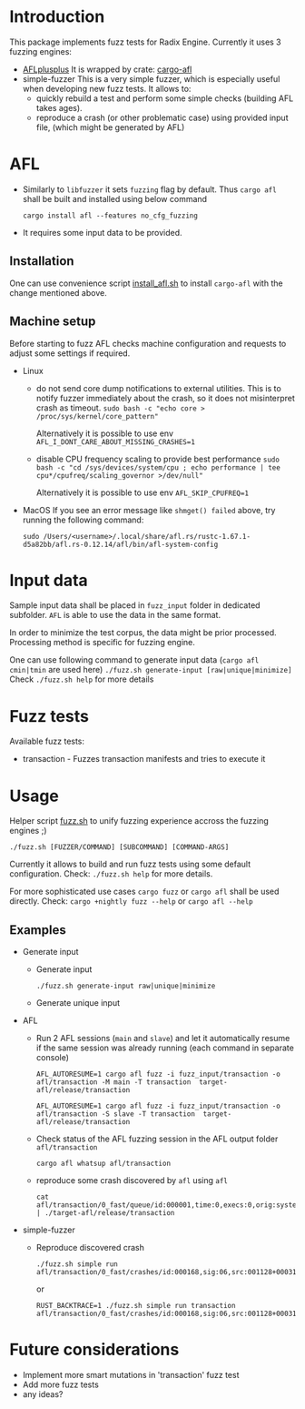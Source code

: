 # Introduction

This package implements fuzz tests for Radix Engine.
Currently it uses 3 fuzzing engines:
* [AFLplusplus](https://aflplus.plus/)
  It is wrapped by crate: [cargo-afl](https://docs.rs/afl/0.12.14/afl)
* simple-fuzzer
  This is a very simple fuzzer, which is especially useful when developing new fuzz tests.
  It allows to:
  - quickly rebuild a test and perform some simple checks (building AFL takes ages).
  - reproduce a crash (or other problematic case) using provided input file,
    (which might be generated by AFL)

# AFL
* Similarly to `libfuzzer` it sets `fuzzing` flag by default.
  Thus `cargo afl` shall be built and installed using below command
  ```
  cargo install afl --features no_cfg_fuzzing
  ```
* It requires some input data to be provided.

## Installation
One can use convenience script [install_afl.sh](./install_afl.sh) to install `cargo-afl` with the change mentioned above.

## Machine setup
Before starting to fuzz AFL checks machine configuration and requests to adjust some settings if required.
* Linux
  - do not send core dump notifications to external utilities.
    This is to notify fuzzer immediately about the crash, so it does not misinterpret crash as timeout.
    `sudo bash -c "echo core > /proc/sys/kernel/core_pattern"`

    Alternatively it is possible to use env `AFL_I_DONT_CARE_ABOUT_MISSING_CRASHES=1`
  - disable CPU frequency scaling to provide best performance
    `sudo bash -c "cd /sys/devices/system/cpu ; echo performance | tee cpu*/cpufreq/scaling_governor >/dev/null"`

    Alternatively it is possible to use env `AFL_SKIP_CPUFREQ=1`

* MacOS
  If you see an error message like `shmget() failed` above, try running the following command:
  ```
  sudo /Users/<username>/.local/share/afl.rs/rustc-1.67.1-d5a82bb/afl.rs-0.12.14/afl/bin/afl-system-config
  ```

# Input data
Sample input data shall be placed in `fuzz_input` folder in dedicated subfolder.
`AFL` is able to use the data in the same format.

In order to minimize the test corpus, the data might be prior processed.
Processing method is specific for fuzzing engine.

One can use following command to generate input data (`cargo afl cmin|tmin` are used here)
`./fuzz.sh generate-input [raw|unique|minimize]`
Check `./fuzz.sh help` for more details

# Fuzz tests
Available fuzz tests:
* transaction - Fuzzes transaction manifests and tries to execute it

# Usage

Helper script [fuzz.sh](./fuzz.sh) to unify fuzzing experience accross the fuzzing engines ;)

`./fuzz.sh [FUZZER/COMMAND] [SUBCOMMAND] [COMMAND-ARGS]`

Currently it allows to build and run fuzz tests using some default configuration.
Check: `./fuzz.sh help` for more details.

For more sophisticated use cases `cargo fuzz` or `cargo afl` shall be used directly.
Check:
`cargo +nightly fuzz --help`
or
`cargo afl --help`

## Examples
* Generate input
  - Generate input
    ```
    ./fuzz.sh generate-input raw|unique|minimize
    ```
  - Generate unique input
* AFL
  - Run 2 AFL sessions (`main` and `slave`) and let it automatically resume if the same session was already running
    (each command in separate console)
    ```
    AFL_AUTORESUME=1 cargo afl fuzz -i fuzz_input/transaction -o afl/transaction -M main -T transaction  target-afl/release/transaction
    ```
    ```
    AFL_AUTORESUME=1 cargo afl fuzz -i fuzz_input/transaction -o afl/transaction -S slave -T transaction  target-afl/release/transaction
    ```
  - Check status of the AFL fuzzing session in the AFL output folder `afl/transaction`
    ```
    cargo afl whatsup afl/transaction
    ```
  - reproduce some crash discovered by `afl` using `afl`
    ```
    cat afl/transaction/0_fast/queue/id:000001,time:0,execs:0,orig:system_001.raw | ./target-afl/release/transaction
    ```

* simple-fuzzer
  - Reproduce discovered crash
    ```
    ./fuzz.sh simple run afl/transaction/0_fast/crashes/id:000168,sig:06,src:001128+000312,time:260091,execs:21509,op:splice,rep:8
    ```
    or
    ```
    RUST_BACKTRACE=1 ./fuzz.sh simple run transaction afl/transaction/0_fast/crashes/id:000168,sig:06,src:001128+000312,time:260091,execs:21509,op:splice,rep:8
    ```

# Future considerations
- Implement more smart mutations in 'transaction' fuzz test
- Add more fuzz tests
- any ideas?
